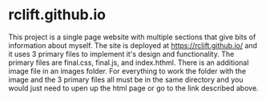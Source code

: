 # rclift.github.io
This project is a single page website with multiple sections that give bits of information about myself.  The site is deployed at https://rclift.github.io/ and it uses 3 primary files to implement it's design and functionality.  The primary files are final.css, final.js, and index.hthml.  There is an additional image file in an images folder.  For everything to work the folder with the image and the 3 primary files all must be in the same directory and you would just need to upen up the html page or go to the link described above.
